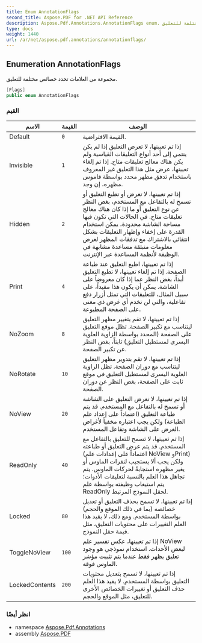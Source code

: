 ```yaml
---
title: Enum AnnotationFlags
second_title: Aspose.PDF for .NET API Reference
description: Aspose.Pdf.Annotations.AnnotationFlags enum. مجموعة من العلامات تحدد خصائص مختلفة للتعليق
type: docs
weight: 1440
url: /ar/net/aspose.pdf.annotations/annotationflags/
---
```

## Enumeration AnnotationFlags

مجموعة من العلامات تحدد خصائص مختلفة للتعليق.

```csharp
[Flags]
public enum AnnotationFlags
```

### القيم

| الاسم | القيمة | الوصف |
| --- | --- | --- |
| Default | `0` | القيمة الافتراضية. |
| Invisible | `1` | إذا تم تعيينها، لا تعرض التعليق إذا لم يكن ينتمي إلى أحد أنواع التعليقات القياسية ولم يكن هناك معالج تعليقات متاح. إذا تم إلغاء تعيينها، عرض مثل هذا التعليق غير المعروف باستخدام تدفق مظهر محدد بواسطة قاموس مظهره، إن وجد. |
| Hidden | `2` | إذا تم تعيينها، لا تعرض أو تطبع التعليق أو تسمح له بالتفاعل مع المستخدم، بغض النظر عن نوع التعليق أو ما إذا كان هناك معالج تعليقات متاح. في الحالات التي تكون فيها مساحة الشاشة محدودة، يمكن استخدام القدرة على إخفاء وإظهار التعليقات بشكل انتقائي بالاشتراك مع تدفقات المظهر لعرض معلومات منبثقة مساعدة مشابهة في الوظيفة لأنظمة المساعدة عبر الإنترنت. |
| Print | `4` | إذا تم تعيينها، اطبع التعليق عند طباعة الصفحة. إذا تم إلغاء تعيينها، لا تطبع التعليق أبداً، بغض النظر عما إذا كان معروضاً على الشاشة. يمكن أن يكون هذا مفيداً، على سبيل المثال، للتعليقات التي تمثل أزرار دفع تفاعلية، والتي لن تخدم أي غرض ذي معنى على الصفحة المطبوعة. |
| NoZoom | `8` | إذا تم تعيينها، لا تقم بتغيير مظهر التعليق ليتناسب مع تكبير الصفحة. تظل موقع التعليق على الصفحة (المحدد بواسطة الزاوية العلوية اليسرى لمستطيل التعليق) ثابتاً، بغض النظر عن تكبير الصفحة. |
| NoRotate | `10` | إذا تم تعيينها، لا تقم بتدوير مظهر التعليق ليتناسب مع دوران الصفحة. تظل الزاوية العلوية اليسرى لمستطيل التعليق في موقع ثابت على الصفحة، بغض النظر عن دوران الصفحة. |
| NoView | `20` | إذا تم تعيينها، لا تعرض التعليق على الشاشة أو تسمح له بالتفاعل مع المستخدم. قد يتم طباعة التعليق (اعتماداً على إعداد علم الطباعة) ولكن يجب اعتباره مخفياً لأغراض العرض على الشاشة وتفاعل المستخدم. |
| ReadOnly | `40` | إذا تم تعيينها، لا تسمح للتعليق بالتفاعل مع المستخدم. قد يتم عرض التعليق أو طباعته (اعتماداً على إعدادات علم NoView وPrint) ولكن يجب ألا يستجيب لنقرات الماوس أو يغير مظهره استجابةً لحركات الماوس. يتم تجاهل هذا العلم بالنسبة لتعليقات الأدوات؛ يتم استيعاب وظيفته بواسطة علم ReadOnly لحقل النموذج المرتبط. |
| Locked | `80` | إذا تم تعيينها، لا تسمح بحذف التعليق أو تعديل خصائصه (بما في ذلك الموقع والحجم) بواسطة المستخدم. ومع ذلك، لا يقيد هذا العلم التغييرات على محتويات التعليق، مثل قيمة حقل النموذج. |
| ToggleNoView | `100` | إذا تم تعيينها، عكس تفسير علم NoView لبعض الأحداث. استخدام نموذجي هو وجود تعليق يظهر فقط عندما يتم تثبيت مؤشر الماوس فوقه. |
| LockedContents | `200` | إذا تم تعيينها، لا تسمح بتعديل محتويات التعليق بواسطة المستخدم. لا يقيد هذا العلم حذف التعليق أو تغييرات الخصائص الأخرى للتعليق، مثل الموقع والحجم. |

### انظر أيضًا

* namespace [Aspose.Pdf.Annotations](../../aspose.pdf.annotations/)
* assembly [Aspose.PDF](../../)